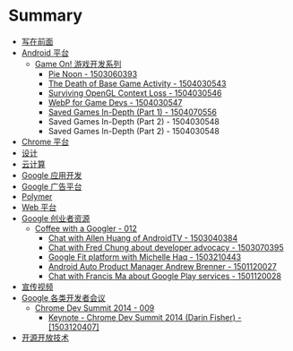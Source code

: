 # Summary

* [写在前面](README.md)
* [Android 平台](Android/index.md)
   * [Game On! 游戏开发系列](Android/031-Game-On/index.md)
       * [Pie Noon - 1503060393](Android/031-Game-On/1503060393-pie-noon.md)
       * [The Death of Base Game Activity - 1504030543](Android/031-Game-On/1504030543-the-death-of-base-game-activity.md)
       * [Surviving OpenGL Context Loss - 1504030546](Android/031-Game-On/1504030546-surviving-opengl-context-loss.md)
       * [WebP for Game Devs - 1504030547](Android/031-Game-On/1504030547-webp-for-game-devs.md)
       * [Saved Games In-Depth (Part 1) - 1504070556](Android/031-Game-On/1504070556-saved-games-in-depth-part_1.md)
       * Saved Games In-Depth (Part 2) - 1504030548
       * Saved Games In-Depth (Part 2) - 1504030548
* [Chrome 平台](Chrome/index.md)
* [设计](Design/index.md)
* [云计算](Cloud/index.md)
* [Google 应用开发](GoogleApps/index.md)
* [Google 广告平台](Ads/index.md)
* [Polymer](Polymer/index.md)
* [Web 平台](Web/index.md)
* [Google 创业者资源](Startup/index.md)
   * [Coffee with a Googler - 012](Startup/012-Coffee-With-A-Googler/index.md)
       * [Chat with Allen Huang of AndroidTV - 1503040384](Startup/012-Coffee-With-A-Googler/1503040384-coffee-with-a-googler-chat-with-allen0-huang-of-androidtv.md)
       * [Chat with Fred Chung about developer advocacy - 1503070395](Startup/012-Coffee-With-A-Googler/1503070395-coffee-with-a-googler-chat-with-fred-chung-about-developer-advocacy.md)
       * [Google Fit platform with Michelle Haq - 1503210443](Startup/012-Coffee-With-A-Googler/1503210443-coffee-with-a-googler-google-fit-platform-with-michelle-haq.md)
       * [Android Auto Product Manager Andrew Brenner - 1501120027](Startup/012-Coffee-With-A-Googler/1501120027-coffee-with-a-googler-android-auto-product-manager-andrew-brenner.md)
       * [Chat with Francis Ma about Google Play services - 1501120028](Startup/012-Coffee-With-A-Googler/1501120028-coffee-with-a-googler-chat-with-francis-ma-about-google-play-services.md)
* [宣传视频](Promotion/index.md)
* [Google 各类开发者会议](Conference/index.md)
   * [Chrome Dev Summit 2014 - 009](Conference/009-Chrome-Dev-Summit-2014/index.md)
       * [Keynote - Chrome Dev Summit 2014 (Darin Fisher) - [1503120407]](Conference/009-Chrome-Dev-Summit-2014/1503120407-keynote-chrome-dev-summit-2014-darin-fisher.md)
* [开源开放技术](Opensource/index.md)

